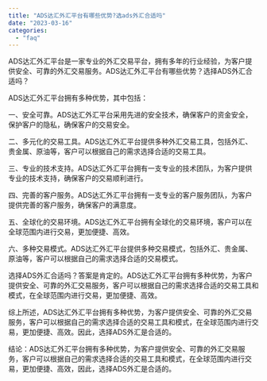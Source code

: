 ```yaml
---
title: "ADS达汇外汇平台有哪些优势?选ads外汇合适吗"
date: "2023-03-16"
categories: 
  - "faq"
---
```


ADS达汇外汇平台是一家专业的外汇交易平台，拥有多年的行业经验，为客户提供安全、可靠的外汇交易服务。ADS达汇外汇平台有哪些优势？选择ADS外汇合适吗？

ADS达汇外汇平台拥有多种优势，其中包括：

一、安全可靠。ADS达汇外汇平台采用先进的安全技术，确保客户的资金安全，保护客户的隐私，确保客户的交易安全。

二、多元化的交易工具。ADS达汇外汇平台提供多种外汇交易工具，包括外汇、贵金属、原油等，客户可以根据自己的需求选择合适的交易工具。

三、专业的技术支持。ADS达汇外汇平台拥有一支专业的技术团队，为客户提供专业的技术支持，确保客户的交易顺利进行。

四、完善的客户服务。ADS达汇外汇平台拥有一支专业的客户服务团队，为客户提供完善的客户服务，确保客户的满意度。

五、全球化的交易环境。ADS达汇外汇平台拥有全球化的交易环境，客户可以在全球范围内进行交易，更加便捷、高效。

六、多种交易模式。ADS达汇外汇平台提供多种交易模式，包括外汇、贵金属、原油等，客户可以根据自己的需求选择合适的交易模式。

选择ADS外汇合适吗？答案是肯定的。ADS达汇外汇平台拥有多种优势，为客户提供安全、可靠的外汇交易服务，客户可以根据自己的需求选择合适的交易工具和模式，在全球范围内进行交易，更加便捷、高效。

综上所述，ADS达汇外汇平台拥有多种优势，为客户提供安全、可靠的外汇交易服务，客户可以根据自己的需求选择合适的交易工具和模式，在全球范围内进行交易，更加便捷、高效。因此，选择ADS外汇是合适的。

结论：ADS达汇外汇平台拥有多种优势，为客户提供安全、可靠的外汇交易服务，客户可以根据自己的需求选择合适的交易工具和模式，在全球范围内进行交易，更加便捷、高效，因此，选择ADS外汇是合适的。
